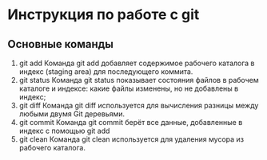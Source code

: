 # Инструкция по работе с git
## Основные команды

1. git add
Команда git add добавляет содержимое рабочего каталога в индекс (staging area) для последующего коммита.
2. git status
Команда git status показывает состояния файлов в рабочем каталоге и индексе: какие файлы изменены, но не добавлены в индекс; 
3. git diff
Команда git diff используется для вычисления разницы между любыми двумя Git деревьями. 
4. git commit
Команда git commit берёт все данные, добавленные в индекс с помощью git add
5. git clean
Команда git clean используется для удаления мусора из рабочего каталога. 